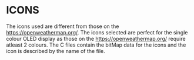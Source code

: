 # ICONS

The icons used are different from those on the https://openweathermap.org/. The icons selected are perfect for the single colour OLED display as those on the https://openweathermap.org/ require atleast 2 colours.
The C files contain the bitMap data for the icons and the icon is described by the name of the file.
